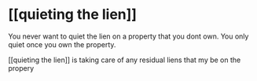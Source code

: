 
# [[quieting the lien]] 

You never want to quiet the lien on a property that you dont own. You only quiet once you own the property. 

[[quieting the lien]] is taking care of any residual liens that my be on the propery 
